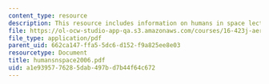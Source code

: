 ```yaml
---
content_type: resource
description: This resource includes information on humans in space lecture notes.
file: https://ol-ocw-studio-app-qa.s3.amazonaws.com/courses/16-423j-aerospace-biomedical-and-life-support-engineering-spring-2006/a1e9395776285dab497bd7b44f64c672_humansnspace2006.pdf
file_type: application/pdf
parent_uid: 662ca147-ffa5-5dc6-d152-f9a825ee8e03
resourcetype: Document
title: humansnspace2006.pdf
uid: a1e93957-7628-5dab-497b-d7b44f64c672
---
```

